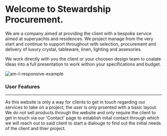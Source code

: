 
# Welcome to Stewardship Procurement.

We are a company aimed at providing the client with a bespoke service aimed at superyachts and residences.   We project manage from the very start and continue to support throughout with selection, procurement and delivery of luxury crystal, tableware, linen, lighting and assesories. 

We work directly with you the client or your choosen design team to coalate ideas into a full presentation to work withon your specifications and budget.




![am-I-responsive-example](https://user-images.githubusercontent.com/108287233/193788646-18c296fe-f1d2-46ee-b7f3-be4b445a6bce.png)


### User Features
________________________________________

As this website is only a way for clients to get in touch regarding our services to take on a project, the user is only prsented with a basic layout. We do not sell products through the website and only require the client to get in touch via our 'Contact' page to establish inital contact through which we will reach out to said client to start a dialouge to find out the initial needs of the client and thier project. 

